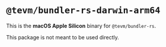 # `@tevm/bundler-rs-darwin-arm64`

This is the **macOS Apple Silicon** binary for `@tevm/bundler-rs`.

This package is not meant to be used directly.